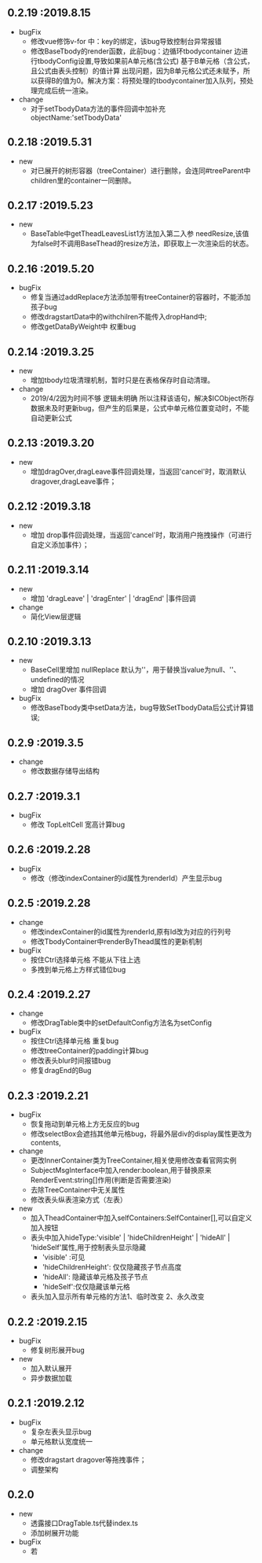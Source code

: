 ##  0.2.19 :2019.8.15
- bugFix 
  - 修改vue修饰v-for 中：key的绑定，该bug导致控制台异常报错
  - 修改BaseTbody的render函数，此前bug：边循环tbodycontainer 边进行tbodyConfig设置,导致如果前A单元格(含公式) 基于B单元格（含公式，且公式由表头控制）的值计算 出现问题，因为B单元格公式还未赋予，所以获得B的值为0。解决方案：将预处理的tbodycontainer加入队列，预处理完成后统一渲染。
- change
  - 对于setTbodyData方法的事件回调中加补充objectName:'setTbodyData'  

##  0.2.18 :2019.5.31
- new
  - 对已展开的树形容器（treeContainer）进行删除，会连同#treeParent中children里的container一同删除。
  
##  0.2.17 :2019.5.23
- new
  - BaseTable中getTheadLeavesList1方法加入第二入参 needResize,该值为false时不调用BaseThead的resize方法，即获取上一次渲染后的状态。
  
##  0.2.16 :2019.5.20
- bugFix
  - 修复当通过addReplace方法添加带有treeContainer的容器时，不能添加孩子bug
  - 修改dragstartData中的withchilren不能传入dropHand中;
  - 修改getDataByWeight中 权重bug
  
  
##  0.2.14 :2019.3.25
- new
  - 增加tbody垃圾清理机制，暂时只是在表格保存时自动清理。
- change 
  - 2019/4/2因为时间不够 逻辑未明确 所以注释该语句，解决$ICObject所存数据未及时更新bug，但产生的后果是，公式中单元格位置变动时，不能自动更新公式 
  
##  0.2.13 :2019.3.20
- new
  - 增加dragOver,dragLeave事件回调处理，当返回'cancel'时，取消默认dragover,dragLeave事件；

##  0.2.12 :2019.3.18
- new
  - 增加 drop事件回调处理，当返回'cancel'时，取消用户拖拽操作（可进行自定义添加事件）；

##  0.2.11 :2019.3.14
- new
  - 增加 'dragLeave' | 'dragEnter' | 'dragEnd' |事件回调
- change
  - 简化View层逻辑

##  0.2.10 :2019.3.13
- new
  - BaseCell里增加 nullReplace 默认为''，用于替换当value为null、''、undefined的情况
  - 增加 dragOver 事件回调
- bugFix
  - 修改BaseTbody类中setData方法，bug导致SetTbodyData后公式计算错误;

##  0.2.9 :2019.3.5
- change
  - 修改数据存储导出结构


##  0.2.7 :2019.3.1
- bugFix
  - 修改 TopLeltCell 宽高计算bug

##  0.2.6 :2019.2.28
- bugFix
  - 修改（修改indexContainer的id属性为renderId）产生显示bug
  
##  0.2.5 :2019.2.28
- change
  - 修改indexContainer的id属性为renderId,原有Id改为对应的行列号
  - 修改TbodyContainer中renderByThead属性的更新机制
- bugFix
  - 按住Ctrl选择单元格 不能从下往上选
  - 多拽到单元格上方样式错位bug


##  0.2.4 :2019.2.27
- change
  - 修改DragTable类中的setDefaultConfig方法名为setConfig
- bugFix
  - 按住Ctrl选择单元格 重复bug
  - 修改treeContainer的padding计算bug
  - 修改表头blur时间报错bug
  - 修复dragEnd的Bug


##  0.2.3 :2019.2.21
- bugFix
  - 恢复拖动到单元格上方无反应的bug
  - 修改selectBox会遮挡其他单元格bug，将最外层div的display属性更改为contents,
- change
  - 更改InnerContainer类为TreeContainer,相关使用修改查看官网实例
  - SubjectMsgInterface中加入render:boolean,用于替换原来RenderEvent:string[]作用(判断是否需要渲染)
  - 去除TreeContainer中无关属性
  - 修改表头纵表渲染方式（左表）
- new
  - 加入TheadContainer中加入selfContainers:SelfContainer[],可以自定义加入按钮
  - 表头中加入hideType:'visible' | 'hideChildrenHeight' | 'hideAll' | 'hideSelf'属性,用于控制表头显示隐藏
    - 'visible' :可见
    - 'hideChildrenHeight': 仅仅隐藏孩子节点高度
    - 'hideAll': 隐藏该单元格及孩子节点
    - 'hideSelf':仅仅隐藏该单元格
  - 表头加入显示所有单元格的方法1、临时改变 2、永久改变
     
##  0.2.2 :2019.2.15
- bugFix
  - 修复树形展开bug
- new
  - 加入默认展开
  - 异步数据加载
  
##  0.2.1 :2019.2.12
- bugFix
  - 复杂左表头显示bug
  - 单元格默认宽度统一
- change
  - 修改dragstart dragover等拖拽事件；
  - 调整架构
##  0.2.0
- new
  - 透露接口DragTable.ts代替index.ts
  - 添加树展开功能
- bugFix
  - 若
